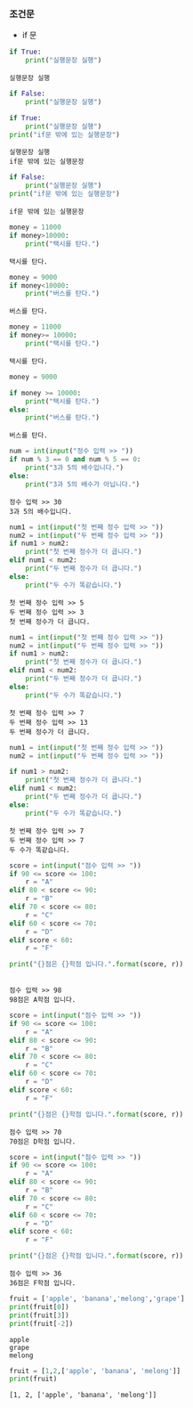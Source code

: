 ### 조건문

- if 문


```python
if True:
    print("실행문장 실행")
```

    실행문장 실행
    


```python
if False:
    print("실행문장 실행")
```


```python
if True:
    print("실행문장 실행")
print("if문 밖에 있는 실행문장")      
```

    실행문장 실행
    if문 밖에 있는 실행문장
    


```python
if False:
    print("실행문장 실행")
print("if문 밖에 있는 실행문장")      
```

    if문 밖에 있는 실행문장
    


```python
money = 11000
if money>10000:
    print("택시를 탄다.")
```

    택시를 탄다.
    


```python
money = 9000 
if money<10000:
    print("버스를 탄다.")
```

    버스를 탄다.
    


```python
money = 11000
if money>= 10000:
    print("택시를 탄다.")
```

    택시를 탄다.
    


```python
money = 9000

if money >= 10000:
    print("택시를 탄다.")
else:
    print("버스를 탄다.")
```

    버스를 탄다.
    


```python
num = int(input("정수 입력 >> "))
if num % 3 == 0 and num % 5 == 0:
    print("3과 5의 배수입니다.")
else:
    print("3과 5의 배수가 아닙니다.")
```

    정수 입력 >> 30
    3과 5의 배수입니다.
    


```python
num1 = int(input("첫 번째 정수 입력 >> "))
num2 = int(input("두 번째 정수 입력 >> "))
if num1 > num2:
    print("첫 번째 정수가 더 큽니다.")
elif num1 < num2:
    print("두 번째 정수가 더 큽니다.")
else:
    print("두 수가 똑같습니다.")
```

    첫 번째 정수 입력 >> 5
    두 번째 정수 입력 >> 3
    첫 번째 정수가 더 큽니다.
    


```python
num1 = int(input("첫 번째 정수 입력 >> "))
num2 = int(input("두 번째 정수 입력 >> "))
if num1 > num2:
    print("첫 번째 정수가 더 큽니다.")
elif num1 < num2:
    print("두 번째 정수가 더 큽니다.")
else:
    print("두 수가 똑같습니다.")
```

    첫 번째 정수 입력 >> 7
    두 번째 정수 입력 >> 13
    두 번째 정수가 더 큽니다.
    


```python
num1 = int(input("첫 번째 정수 입력 >> "))
num2 = int(input("두 번째 정수 입력 >> "))

if num1 > num2:
    print("첫 번째 정수가 더 큽니다.")
elif num1 < num2:
    print("두 번째 정수가 더 큽니다.")
else:
    print("두 수가 똑같습니다.")
```

    첫 번째 정수 입력 >> 7
    두 번째 정수 입력 >> 7
    두 수가 똑같습니다.
    


```python
score = int(input("점수 입력 >> "))
if 90 <= score <= 100:
    r = "A"
elif 80 < score <= 90:
    r = "B"
elif 70 < score <= 80:
    r = "C"
elif 60 < score <= 70:
    r = "D"
elif score < 60:
    r = "F"

print("{}점은 {}학점 입니다.".format(score, r)) 
    
```

    점수 입력 >> 98
    98점은 A학점 입니다.
    


```python
score = int(input("점수 입력 >> "))
if 90 <= score <= 100:
    r = "A"
elif 80 < score <= 90:
    r = "B"
elif 70 < score <= 80:
    r = "C"
elif 60 < score <= 70:
    r = "D"
elif score < 60:
    r = "F"

print("{}점은 {}학점 입니다.".format(score, r)) 
```

    점수 입력 >> 70
    70점은 D학점 입니다.
    


```python
score = int(input("점수 입력 >> "))
if 90 <= score <= 100:
    r = "A"
elif 80 < score <= 90:
    r = "B"
elif 70 < score <= 80:
    r = "C"
elif 60 < score <= 70:
    r = "D"
elif score < 60:
    r = "F"

print("{}점은 {}학점 입니다.".format(score, r)) 
```

    점수 입력 >> 36
    36점은 F학점 입니다.
    


```python
fruit = ['apple', 'banana','melong','grape']
print(fruit[0])
print(fruit[3])
print(fruit[-2])
```

    apple
    grape
    melong
    


```python
fruit = [1,2,['apple', 'banana', 'melong']]
print(fruit)
```

    [1, 2, ['apple', 'banana', 'melong']]
    


```python

```
